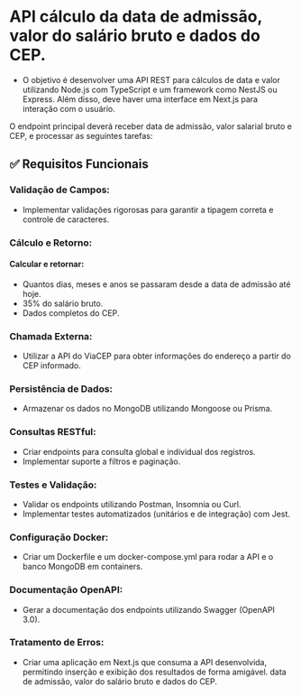 # API cálculo da data de admissão, valor do salário bruto e dados do CEP.

* O objetivo é desenvolver uma API REST para cálculos de data e valor utilizando Node.js com TypeScript e um framework como NestJS ou Express. 
      Além disso, deve haver uma interface em Next.js para interação com o usuário.
    
O endpoint principal deverá receber data de admissão, valor salarial bruto e CEP, e processar as seguintes tarefas:

## ✅ Requisitos Funcionais
### Validação de Campos:
- Implementar validações rigorosas para garantir a tipagem correta e controle de caracteres.
### Cálculo e Retorno:

#### Calcular e retornar:
- Quantos dias, meses e anos se passaram desde a data de admissão até hoje.
- 35% do salário bruto.
- Dados completos do CEP.

### Chamada Externa:
- Utilizar a API do ViaCEP para obter informações do endereço a partir do CEP informado.

### Persistência de Dados: 
- Armazenar os dados no MongoDB utilizando Mongoose ou Prisma.

### Consultas RESTful:
- Criar endpoints para consulta global e individual dos registros.
- Implementar suporte a filtros e paginação.

### Testes e Validação:
- Validar os endpoints utilizando Postman, Insomnia ou Curl.
- Implementar testes automatizados (unitários e de integração) com Jest.

### Configuração Docker:
- Criar um Dockerfile e um docker-compose.yml para rodar a API e o banco MongoDB em containers.
### Documentação OpenAPI:
- Gerar a documentação dos endpoints utilizando Swagger (OpenAPI 3.0).

### Tratamento de Erros:
- Criar uma aplicação em Next.js que consuma a API desenvolvida, permitindo inserção e exibição dos resultados de forma amigável. data de admissão, valor do salário bruto e dados do CEP.


